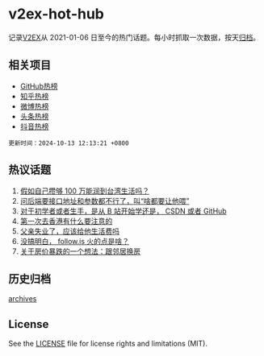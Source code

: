 # v2ex-hot-hub

 记录[V2EX](https://www.v2ex.com/)从 2021-01-06 日至今的热门话题。每小时抓取一次数据，按天[归档](archives)。
 
 ## 相关项目

- [GitHub热榜](https://github.com/lonnyzhang423/github-hot-hub)
- [知乎热榜](https://github.com/lonnyzhang423/zhihu-hot-hub)
- [微博热榜](https://github.com/lonnyzhang423/weibo-hot-hub)
- [头条热榜](https://github.com/lonnyzhang423/toutiao-hot-hub)
- [抖音热榜](https://github.com/lonnyzhang423/douyin-hot-hub)


 `更新时间：2024-10-13 12:13:21 +0800`

## 热议话题

1. [假如自己攒够 100 万能润到台湾生活吗？](https://www.v2ex.com/t/1079576)
1. [问后端要接口地址和参数都不行了，叫“啥都要让他喂”](https://www.v2ex.com/t/1079683)
1. [对于初学者或者生手，是从 B 站开始学还是， CSDN 或者 GitHub](https://www.v2ex.com/t/1079546)
1. [第一次去香港有什么要注意的](https://www.v2ex.com/t/1079549)
1. [父亲失业了，应该给他生活费吗](https://www.v2ex.com/t/1079724)
1. [没搞明白， follow.is 火的点是啥？](https://www.v2ex.com/t/1079577)
1. [关于房价暴跌的一个想法：跟邻居换房](https://www.v2ex.com/t/1079611)

## 历史归档

[archives](archives)

## License

See the [LICENSE](LICENSE) file for license rights and limitations (MIT).
